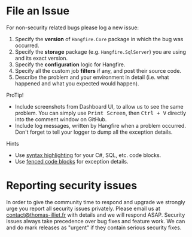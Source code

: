 # File an Issue

For non-security related bugs please log a new issue:

1. Specify the **version** of `Hangfire.Core` package in which the bug was occurred.
2. Specify the **storage** package (e.g. `Hangfire.SqlServer`) you are using and its exact version.
3. Specify the **configuration** logic for Hangfire.
4. Specify all the custom job **filters** if any, and post their source code.
5. Describe the problem and your environment in detail (i.e. what happened and what you expected would happen).

ProTip!

* Include screenshots from Dashboard UI, to allow us to see the same 
  problem. You can simply use <kbd>Print Screen</kbd>, then <kbd>Ctrl + V</kbd> directly 
 into the comment window on GitHub.
* Include log messages, written by Hangfire when a problem occurred. Don't forget to tell your logger to dump all the exception details.

Hints

* Use [syntax highlighting](https://help.github.com/articles/creating-and-highlighting-code-blocks/#syntax-highlighting) for your C#, SQL, etc. code blocks.
* Use [fenced code blocks](https://help.github.com/articles/creating-and-highlighting-code-blocks/#fenced-code-blocks) for exception details.

# Reporting security issues 

In order to give the community time to respond and upgrade we strongly urge you report all security issues privately. Please email us at [contact@thomas-illiet.fr](mailto:contact@thomas-illiet.fr) with details and we will respond ASAP. Security issues always take precedence over bug fixes and feature work. We can and do mark releases as "urgent" if they contain serious security fixes. 
